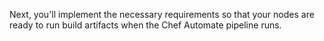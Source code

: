 Next, you'll implement the necessary requirements so that your nodes are ready to run build artifacts when the Chef Automate pipeline runs.
